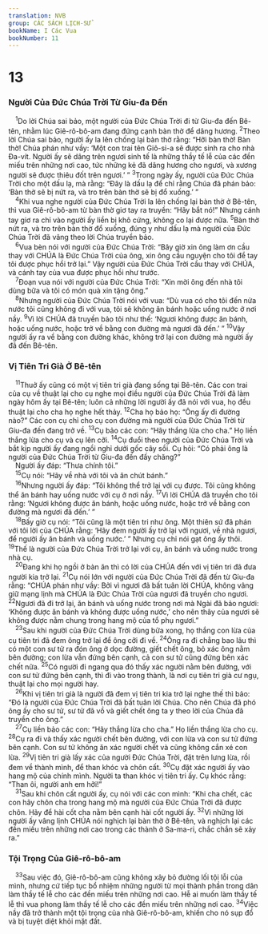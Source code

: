 ```yaml
---
translation: NVB
group: CÁC SÁCH LỊCH-SỬ
bookName: I Các Vua 
bookNumber: 11
---
```


<div class="title"><h1>13</h1><h3>Người Của Đức Chúa Trời Từ Giu-đa Đến </h3></div>
<span class="verse 1vua_13_1"> <sup>1</sup>Do lời Chúa sai bảo, một người của Đức Chúa Trời đi từ Giu-đa đến Bê-tên, nhằm lúc Giê-rô-bô-am đang đứng cạnh bàn thờ để dâng hương. </span>
<span class="verse 1vua_13_2"><sup>2</sup>Theo lời Chúa sai bảo, người ấy la lên chống lại bàn thờ rằng: “Hỡi bàn thờ! Bàn thờ! Chúa phán như vầy: ‘Một con trai tên Giô-si-a sẽ được sinh ra cho nhà Đa-vít. Người ấy sẽ dâng trên ngươi sinh tế là những thầy tế lễ của các đền miếu trên những nơi cao, tức những kẻ đã dâng hương cho ngươi, và xương người sẽ được thiêu đốt trên ngươi.’ ” </span>
<span class="verse 1vua_13_3"><sup>3</sup>Trong ngày ấy, người của Đức Chúa Trời cho một dấu lạ, mà rằng: “Đây là dấu lạ để chỉ rằng Chúa đã phán bảo: ‘Bàn thờ sẽ bị nứt ra, và tro trên bàn thờ sẽ bị đổ xuống.’ ” <br/></span>
<span class="verse 1vua_13_4"> <sup>4</sup>Khi vua nghe người của Đức Chúa Trời la lên chống lại bàn thờ ở Bê-tên, thì vua Giê-rô-bô-am từ bàn thờ giơ tay ra truyền: “Hãy bắt nó!” Nhưng cánh tay giơ ra chỉ vào người ấy liền bị khô cứng, không co lại được nữa. </span>
<span class="verse 1vua_13_5"><sup>5</sup>Bàn thờ nứt ra, và tro trên bàn thờ đổ xuống, đúng y như dấu lạ mà người của Đức Chúa Trời đã vâng theo lời Chúa truyền bảo. <br/></span>
<span class="verse 1vua_13_6"> <sup>6</sup>Vua bèn nói với người của Đức Chúa Trời: “Bây giờ xin ông làm ơn cầu thay với CHÚA là Đức Chúa Trời của ông, xin ông cầu nguyện cho tôi để tay tôi được phục hồi trở lại.” Vậy người của Đức Chúa Trời cầu thay với CHÚA, và cánh tay của vua được phục hồi như trước. <br/></span>
<span class="verse 1vua_13_7"> <sup>7</sup>Đoạn vua nói với người của Đức Chúa Trời: “Xin mời ông đến nhà tôi dùng bữa và tôi có món quà xin tặng ông.” <br/></span>
<span class="verse 1vua_13_8"> <sup>8</sup>Nhưng người của Đức Chúa Trời nói với vua: “Dù vua có cho tôi đến nửa nước tôi cũng không đi với vua, tôi sẽ không ăn bánh hoặc uống nước ở nơi nầy. </span>
<span class="verse 1vua_13_9"><sup>9</sup>Vì lời CHÚA đã truyền bảo tôi như thế: ‘Ngươi không được ăn bánh, hoặc uống nước, hoặc trở về bằng con đường mà ngươi đã đến.’ ” </span>
<span class="verse 1vua_13_10"><sup>10</sup>Vậy người ấy ra về bằng con đường khác, không trở lại con đường mà người ấy đã đến Bê-tên. <br/></span>
<div class="title"><h3>Vị Tiên Tri Già Ở Bê-tên </h3></div>
<span class="verse 1vua_13_11"> <sup>11</sup>Thuở ấy cũng có một vị tiên tri già đang sống tại Bê-tên. Các con trai của cụ về thuật lại cho cụ nghe mọi điều người của Đức Chúa Trời đã làm ngày hôm ấy tại Bê-tên; luôn cả những lời người ấy đã nói với vua, họ đều thuật lại cho cha họ nghe hết thảy. </span>
<span class="verse 1vua_13_12"><sup>12</sup>Cha họ bảo họ: “Ông ấy đi đường nào?” Các con cụ chỉ cho cụ con đường mà người của Đức Chúa Trời từ Giu-đa đến đang trở về. </span>
<span class="verse 1vua_13_13"><sup>13</sup>Cụ bảo các con: “Hãy thắng lừa cho cha.” Họ liền thắng lừa cho cụ và cụ lên cỡi. </span>
<span class="verse 1vua_13_14"><sup>14</sup>Cụ đuổi theo người của Đức Chúa Trời và bắt kịp người ấy đang ngồi nghỉ dưới gốc cây sồi. Cụ hỏi: “Có phải ông là người của Đức Chúa Trời từ Giu-đa đến đấy chăng?” <br/> Người ấy đáp: “Thưa chính tôi.” <br/></span>
<span class="verse 1vua_13_15"> <sup>15</sup>Cụ nói: “Hãy về nhà với tôi và ăn chút bánh.” <br/></span>
<span class="verse 1vua_13_16"> <sup>16</sup>Nhưng người ấy đáp: “Tôi không thể trở lại với cụ được. Tôi cũng không thể ăn bánh hay uống nước với cụ ở nơi nầy. </span>
<span class="verse 1vua_13_17"><sup>17</sup>Vì lời CHÚA đã truyền cho tôi rằng: ‘Ngươi không được ăn bánh, hoặc uống nước, hoặc trở về bằng con đường mà ngươi đã đến.’ ” <br/></span>
<span class="verse 1vua_13_18"> <sup>18</sup>Bấy giờ cụ nói: “Tôi cũng là một tiên tri như ông. Một thiên sứ đã phán với tôi lời của CHÚA rằng: ‘Hãy đem người ấy trở lại với ngươi, về nhà ngươi, để người ấy ăn bánh và uống nước.’ ” Nhưng cụ chỉ nói gạt ông ấy thôi. </span>
<span class="verse 1vua_13_19"><sup>19</sup>Thế là người của Đức Chúa Trời trở lại với cụ, ăn bánh và uống nước trong nhà cụ. <br/></span>
<span class="verse 1vua_13_20"> <sup>20</sup>Đang khi họ ngồi ở bàn ăn thì có lời của CHÚA đến với vị tiên tri đã đưa người kia trở lại. </span>
<span class="verse 1vua_13_21"><sup>21</sup>Cụ nói lớn với người của Đức Chúa Trời đã đến từ Giu-đa rằng: “CHÚA phán như vầy: Bởi vì ngươi đã bất tuân lời CHÚA, không vâng giữ mạng lịnh mà CHÚA là Đức Chúa Trời của ngươi đã truyền cho ngươi. </span>
<span class="verse 1vua_13_22"><sup>22</sup>Ngươi đã đi trở lại, ăn bánh và uống nước trong nơi mà Ngài đã bảo ngươi: ‘Không được ăn bánh và không được uống nước,’ cho nên thây của ngươi sẽ không được nằm chung trong hang mộ của tổ phụ ngươi.” <br/></span>
<span class="verse 1vua_13_23"> <sup>23</sup>Sau khi người của Đức Chúa Trời dùng bữa xong, họ thắng con lừa của cụ tiên tri đã đem ông trở lại để ông cỡi đi về. </span>
<span class="verse 1vua_13_24"><sup>24</sup>Ông ra đi chẳng bao lâu thì có một con sư tử ra đón ông ở dọc đường, giết chết ông, bỏ xác ông nằm bên đường; con lừa vẫn đứng bên cạnh, cả con sư tử cũng đứng bên xác chết nữa. </span>
<span class="verse 1vua_13_25"><sup>25</sup>Có người đi ngang qua đó thấy xác người nằm bên đường, với con sư tử đứng bên cạnh, thì đi vào trong thành, là nơi cụ tiên tri già cư ngụ, thuật lại cho mọi người hay. <br/></span>
<span class="verse 1vua_13_26"> <sup>26</sup>Khi vị tiên tri già là người đã đem vị tiên tri kia trở lại nghe thế thì bảo: “Đó là người của Đức Chúa Trời đã bất tuân lời Chúa. Cho nên Chúa đã phó ông ấy cho sư tử, sư tử đã vồ và giết chết ông ta y theo lời của Chúa đã truyền cho ông.” <br/></span>
<span class="verse 1vua_13_27"> <sup>27</sup>Cụ liền bảo các con: “Hãy thắng lừa cho cha.” Họ liền thắng lừa cho cụ. </span>
<span class="verse 1vua_13_28"><sup>28</sup>Cụ ra đi và thấy xác người chết bên đường, với con lừa và con sư tử đứng bên cạnh. Con sư tử không ăn xác người chết và cũng không cắn xé con lừa. </span>
<span class="verse 1vua_13_29"><sup>29</sup>Vị tiên tri già lấy xác của người Đức Chúa Trời, đặt trên lưng lừa, rồi đem về thành mình, để than khóc và chôn cất. </span>
<span class="verse 1vua_13_30"><sup>30</sup>Cụ đặt xác người ấy vào hang mộ của chính mình. Người ta than khóc vị tiên tri ấy. Cụ khóc rằng: “Than ôi, người anh em hỡi!” <br/></span>
<span class="verse 1vua_13_31"> <sup>31</sup>Sau khi chôn cất người ấy, cụ nói với các con mình: “Khi cha chết, các con hãy chôn cha trong hang mộ mà người của Đức Chúa Trời đã được chôn. Hãy để hài cốt cha nằm bên cạnh hài cốt người ấy. </span>
<span class="verse 1vua_13_32"><sup>32</sup>Vì những lời người ấy vâng lịnh CHÚA nói nghịch lại bàn thờ ở Bê-tên, và nghịch lại các đền miếu trên những nơi cao trong các thành ở Sa-ma-ri, chắc chắn sẽ xảy ra.” <br/></span>
<div class="title"><h3>Tội Trọng Của Giê-rô-bô-am </h3></div>
<span class="verse 1vua_13_33"> <sup>33</sup>Sau việc đó, Giê-rô-bô-am cũng không xây bỏ đường lối tội lỗi của mình, nhưng cứ tiếp tục bổ nhiệm những người từ mọi thành phần trong dân làm thầy tế lễ cho các đền miếu trên những nơi cao. Hễ ai muốn làm thầy tế lễ thì vua phong làm thầy tế lễ cho các đền miếu trên những nơi cao. </span>
<span class="verse 1vua_13_34"><sup>34</sup>Việc nầy đã trở thành một tội trọng của nhà Giê-rô-bô-am, khiến cho nó sụp đổ và bị tuyệt diệt khỏi mặt đất. <br/></span>
